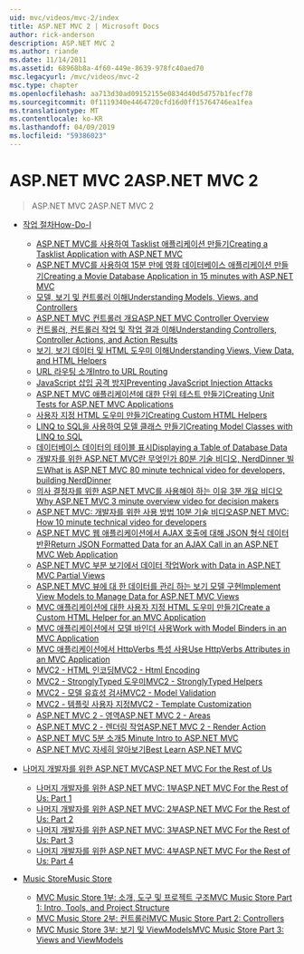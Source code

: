 ```yaml
---
uid: mvc/videos/mvc-2/index
title: ASP.NET MVC 2 | Microsoft Docs
author: rick-anderson
description: ASP.NET MVC 2
ms.author: riande
ms.date: 11/14/2011
ms.assetid: 68968b8a-4f60-449e-8639-978fc40aed70
msc.legacyurl: /mvc/videos/mvc-2
msc.type: chapter
ms.openlocfilehash: aa713d30ad09152155e0834d40d5d757b1fecf78
ms.sourcegitcommit: 0f1119340e4464720cfd16d0ff15764746ea1fea
ms.translationtype: MT
ms.contentlocale: ko-KR
ms.lasthandoff: 04/09/2019
ms.locfileid: "59386023"
---
```

# <a name="aspnet-mvc-2"></a><span data-ttu-id="c7fb6-103">ASP.NET MVC 2</span><span class="sxs-lookup"><span data-stu-id="c7fb6-103">ASP.NET MVC 2</span></span>

> <span data-ttu-id="c7fb6-104">ASP.NET MVC 2</span><span class="sxs-lookup"><span data-stu-id="c7fb6-104">ASP.NET MVC 2</span></span>


- [<span data-ttu-id="c7fb6-105">작업 절차</span><span class="sxs-lookup"><span data-stu-id="c7fb6-105">How-Do-I</span></span>](how-do-i/index.md)

    - [<span data-ttu-id="c7fb6-106">ASP.NET MVC를 사용하여 Tasklist 애플리케이션 만들기</span><span class="sxs-lookup"><span data-stu-id="c7fb6-106">Creating a Tasklist Application with ASP.NET MVC</span></span>](how-do-i/creating-a-tasklist-application-with-aspnet-mvc.md)
    - [<span data-ttu-id="c7fb6-107">ASP.NET MVC를 사용하여 15분 만에 영화 데이터베이스 애플리케이션 만들기</span><span class="sxs-lookup"><span data-stu-id="c7fb6-107">Creating a Movie Database Application in 15 minutes with ASP.NET MVC</span></span>](how-do-i/creating-a-movie-database-application-in-15-minutes-with-aspnet-mvc.md)
    - [<span data-ttu-id="c7fb6-108">모델, 보기 및 컨트롤러 이해</span><span class="sxs-lookup"><span data-stu-id="c7fb6-108">Understanding Models, Views, and Controllers</span></span>](how-do-i/understanding-models-views-and-controllers.md)
    - [<span data-ttu-id="c7fb6-109">ASP.NET MVC 컨트롤러 개요</span><span class="sxs-lookup"><span data-stu-id="c7fb6-109">ASP.NET MVC Controller Overview</span></span>](how-do-i/aspnet-mvc-controller-overview.md)
    - [<span data-ttu-id="c7fb6-110">컨트롤러, 컨트롤러 작업 및 작업 결과 이해</span><span class="sxs-lookup"><span data-stu-id="c7fb6-110">Understanding Controllers, Controller Actions, and Action Results</span></span>](how-do-i/understanding-controllers-controller-actions-and-action-results.md)
    - [<span data-ttu-id="c7fb6-111">보기, 보기 데이터 및 HTML 도우미 이해</span><span class="sxs-lookup"><span data-stu-id="c7fb6-111">Understanding Views, View Data, and HTML Helpers</span></span>](how-do-i/understanding-views-view-data-and-html-helpers.md)
    - [<span data-ttu-id="c7fb6-112">URL 라우팅 소개</span><span class="sxs-lookup"><span data-stu-id="c7fb6-112">Intro to URL Routing</span></span>](how-do-i/an-introduction-to-url-routing.md)
    - [<span data-ttu-id="c7fb6-113">JavaScript 삽입 공격 방지</span><span class="sxs-lookup"><span data-stu-id="c7fb6-113">Preventing JavaScript Injection Attacks</span></span>](how-do-i/preventing-javascript-injection-attacks.md)
    - [<span data-ttu-id="c7fb6-114">ASP.NET MVC 애플리케이션에 대한 단위 테스트 만들기</span><span class="sxs-lookup"><span data-stu-id="c7fb6-114">Creating Unit Tests for ASP.NET MVC Applications</span></span>](how-do-i/creating-unit-tests-for-aspnet-mvc-applications.md)
    - [<span data-ttu-id="c7fb6-115">사용자 지정 HTML 도우미 만들기</span><span class="sxs-lookup"><span data-stu-id="c7fb6-115">Creating Custom HTML Helpers</span></span>](how-do-i/creating-custom-html-helpers.md)
    - [<span data-ttu-id="c7fb6-116">LINQ to SQL을 사용하여 모델 클래스 만들기</span><span class="sxs-lookup"><span data-stu-id="c7fb6-116">Creating Model Classes with LINQ to SQL</span></span>](how-do-i/creating-model-classes-with-linq-to-sql.md)
    - [<span data-ttu-id="c7fb6-117">데이터베이스 데이터의 테이블 표시</span><span class="sxs-lookup"><span data-stu-id="c7fb6-117">Displaying a Table of Database Data</span></span>](how-do-i/displaying-a-table-of-database-data.md)
    - [<span data-ttu-id="c7fb6-118">개발자를 위한 ASP.NET MVC란 무엇인가 80분 기술 비디오, NerdDinner 빌드</span><span class="sxs-lookup"><span data-stu-id="c7fb6-118">What is ASP.NET MVC 80 minute technical video for developers, building NerdDinner</span></span>](how-do-i/what-is-aspnet-mvc-80-minute-technical-video-for-developers-building-nerddinner.md)
    - [<span data-ttu-id="c7fb6-119">의사 결정자를 위한 ASP.NET MVC를 사용해야 하는 이유 3분 개요 비디오</span><span class="sxs-lookup"><span data-stu-id="c7fb6-119">Why ASP.NET MVC 3 minute overview video for decision makers</span></span>](how-do-i/why-aspnet-mvc-3-minute-overview-video-for-decision-makers.md)
    - [<span data-ttu-id="c7fb6-120">ASP.NET MVC: 개발자를 위한 사용 방법 10분 기술 비디오</span><span class="sxs-lookup"><span data-stu-id="c7fb6-120">ASP.NET MVC: How 10 minute technical video for developers</span></span>](how-do-i/aspnet-mvc-how-10-minute-technical-video-for-developers.md)
    - [<span data-ttu-id="c7fb6-121">ASP.NET MVC 웹 애플리케이션에서 AJAX 호출에 대해 JSON 형식 데이터 반환</span><span class="sxs-lookup"><span data-stu-id="c7fb6-121">Return JSON Formatted Data for an AJAX Call in an ASP.NET MVC Web Application</span></span>](how-do-i/how-do-i-return-json-formatted-data-for-an-ajax-call-in-an-aspnet-mvc-web-application.md)
    - [<span data-ttu-id="c7fb6-122">ASP.NET MVC 부분 보기에서 데이터 작업</span><span class="sxs-lookup"><span data-stu-id="c7fb6-122">Work with Data in ASP.NET MVC Partial Views</span></span>](how-do-i/how-do-i-work-with-data-in-aspnet-mvc-partial-views.md)
    - [<span data-ttu-id="c7fb6-123">ASP.NET MVC 뷰에 대 한 데이터를 관리 하는 보기 모델 구현</span><span class="sxs-lookup"><span data-stu-id="c7fb6-123">Implement View Models to Manage Data for ASP.NET MVC Views</span></span>](how-do-i/how-do-i-implement-view-models-to-manage-data-for-aspnet-mvc-views.md)
    - [<span data-ttu-id="c7fb6-124">MVC 애플리케이션에 대한 사용자 지정 HTML 도우미 만들기</span><span class="sxs-lookup"><span data-stu-id="c7fb6-124">Create a Custom HTML Helper for an MVC Application</span></span>](how-do-i/how-do-i-create-a-custom-html-helper-for-an-mvc-application.md)
    - [<span data-ttu-id="c7fb6-125">MVC 애플리케이션에서 모델 바인더 사용</span><span class="sxs-lookup"><span data-stu-id="c7fb6-125">Work with Model Binders in an MVC Application</span></span>](how-do-i/how-do-i-work-with-model-binders-in-an-mvc-application.md)
    - [<span data-ttu-id="c7fb6-126">MVC 애플리케이션에서 HttpVerbs 특성 사용</span><span class="sxs-lookup"><span data-stu-id="c7fb6-126">Use HttpVerbs Attributes in an MVC Application</span></span>](how-do-i/how-do-i-use-httpverbs-attributes-in-an-mvc-application.md)
    - [<span data-ttu-id="c7fb6-127">MVC2 - HTML 인코딩</span><span class="sxs-lookup"><span data-stu-id="c7fb6-127">MVC2 - Html Encoding</span></span>](how-do-i/mvc2-html-encoding.md)
    - [<span data-ttu-id="c7fb6-128">MVC2 - StronglyTyped 도우미</span><span class="sxs-lookup"><span data-stu-id="c7fb6-128">MVC2 - StronglyTyped Helpers</span></span>](how-do-i/mvc2-stronglytyped-helpers.md)
    - [<span data-ttu-id="c7fb6-129">MVC2 - 모델 유효성 검사</span><span class="sxs-lookup"><span data-stu-id="c7fb6-129">MVC2 - Model Validation</span></span>](how-do-i/mvc2-model-validation.md)
    - [<span data-ttu-id="c7fb6-130">MVC2 - 템플릿 사용자 지정</span><span class="sxs-lookup"><span data-stu-id="c7fb6-130">MVC2 - Template Customization</span></span>](how-do-i/mvc2-template-customization.md)
    - [<span data-ttu-id="c7fb6-131">ASP.NET MVC 2 - 영역</span><span class="sxs-lookup"><span data-stu-id="c7fb6-131">ASP.NET MVC 2 - Areas</span></span>](how-do-i/aspnet-mvc-2-areas.md)
    - [<span data-ttu-id="c7fb6-132">ASP.NET MVC 2 - 렌더링 작업</span><span class="sxs-lookup"><span data-stu-id="c7fb6-132">ASP.NET MVC 2 - Render Action</span></span>](how-do-i/aspnet-mvc-2-render-action.md)
    - [<span data-ttu-id="c7fb6-133">ASP.NET MVC 5분 소개</span><span class="sxs-lookup"><span data-stu-id="c7fb6-133">5 Minute Intro to ASP.NET MVC</span></span>](how-do-i/5-minute-introduction-to-aspnet-mvc.md)
    - [<span data-ttu-id="c7fb6-134">ASP.NET MVC 자세히 알아보기</span><span class="sxs-lookup"><span data-stu-id="c7fb6-134">Best Learn ASP.NET MVC</span></span>](how-do-i/how-to-best-learn-asp-net-mvc.md)
- [<span data-ttu-id="c7fb6-135">나머지 개발자를 위한 ASP.NET MVC</span><span class="sxs-lookup"><span data-stu-id="c7fb6-135">ASP.NET MVC For the Rest of Us</span></span>](aspnet-mvc-for-the-rest-of-us/index.md)

    - [<span data-ttu-id="c7fb6-136">나머지 개발자를 위한 ASP.NET MVC: 1부</span><span class="sxs-lookup"><span data-stu-id="c7fb6-136">ASP.NET MVC For the Rest of Us: Part 1</span></span>](aspnet-mvc-for-the-rest-of-us/aspnet-mvc-for-the-rest-of-us-part-1.md)
    - [<span data-ttu-id="c7fb6-137">나머지 개발자를 위한 ASP.NET MVC: 2부</span><span class="sxs-lookup"><span data-stu-id="c7fb6-137">ASP.NET MVC For the Rest of Us: Part 2</span></span>](aspnet-mvc-for-the-rest-of-us/aspnet-mvc-for-the-rest-of-us-part-2.md)
    - [<span data-ttu-id="c7fb6-138">나머지 개발자를 위한 ASP.NET MVC: 3부</span><span class="sxs-lookup"><span data-stu-id="c7fb6-138">ASP.NET MVC For the Rest of Us: Part 3</span></span>](aspnet-mvc-for-the-rest-of-us/aspnet-mvc-for-the-rest-of-us-part-3.md)
    - [<span data-ttu-id="c7fb6-139">나머지 개발자를 위한 ASP.NET MVC: 4부</span><span class="sxs-lookup"><span data-stu-id="c7fb6-139">ASP.NET MVC For the Rest of Us: Part 4</span></span>](aspnet-mvc-for-the-rest-of-us/aspnet-mvc-for-the-rest-of-us-part-4.md)
- [<span data-ttu-id="c7fb6-140">Music Store</span><span class="sxs-lookup"><span data-stu-id="c7fb6-140">Music Store</span></span>](music-store/index.md)

    - [<span data-ttu-id="c7fb6-141">MVC Music Store 1부: 소개, 도구 및 프로젝트 구조</span><span class="sxs-lookup"><span data-stu-id="c7fb6-141">MVC Music Store Part 1: Intro, Tools, and Project Structure</span></span>](music-store/mvc-music-store-part-1-intro-tools-and-project-structure.md)
    - [<span data-ttu-id="c7fb6-142">MVC Music Store 2부: 컨트롤러</span><span class="sxs-lookup"><span data-stu-id="c7fb6-142">MVC Music Store Part 2: Controllers</span></span>](music-store/mvc-music-store-part-2-controllers.md)
    - [<span data-ttu-id="c7fb6-143">MVC Music Store 3부: 보기 및 ViewModels</span><span class="sxs-lookup"><span data-stu-id="c7fb6-143">MVC Music Store Part 3: Views and ViewModels</span></span>](music-store/mvc-music-store-part-3-views-and-viewmodels.md)
